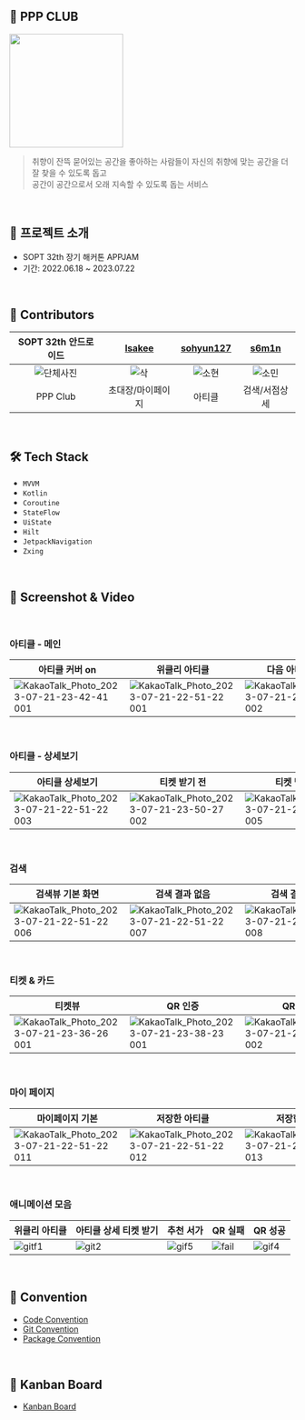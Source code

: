 ## 💜 PPP CLUB

<img src="https://github.com/Indipage/ANDROID/assets/46596035/87c3722d-a2f8-4255-ab18-631c07ae0973.png" width="200" height="200"/>

> 취향이 잔뜩 묻어있는 공간을 좋아하는 사람들이 자신의 취향에 맞는 공간을 더 잘 찾을 수 있도록 돕고<br>
공간이 공간으로서 오래 지속할 수 있도록 돕는 서비스

<br>

## 📌 프로젝트 소개

- SOPT 32th 장기 해커톤 APPJAM
- 기간: 2022.06.18 ~ 2023.07.22

<br>

## 📌 Contributors

| SOPT 32th 안드로이드 | [lsakee](https://github.com/lsakee) | [sohyun127](https://github.com/sohyun127)  | [s6m1n](https://github.com/s6m1n) |
|:------------------------------------:|:------------------------------------:|:-------------------------:|:------------------------------:|
| ![단체사진](https://github.com/Indipage/ANDROID/assets/46596035/9459cfa8-4b71-45ca-ac20-e47d95f8f112) | ![삭](https://github.com/Indipage/ANDROID/assets/46596035/ceaead14-2562-44f8-bac2-460b4be28ece) | ![소현](https://github.com/Indipage/ANDROID/assets/46596035/c121edfe-3fd3-4854-b77c-76646c326cfc) | ![소민](https://github.com/Indipage/ANDROID/assets/46596035/c7e2a55f-f758-4c73-a0f8-583f01302339)
| PPP Club |       초대장/마이페이지       |          아티클           |        검색/서점상세        |

<br>

## 🛠 Tech Stack
- `MVVM`
- `Kotlin`
- `Coroutine`
- `StateFlow`
- `UiState`
- `Hilt`
- `JetpackNavigation`
- `Zxing`

<br>

## 📌 Screenshot & Video

<br>

### 아티클 - 메인

| 아티클 커버 on | 위클리 아티클 | 다음 아티클 예고 | 아티클 모두 보기 |
|--------|--------|--------|--------|
| ![KakaoTalk_Photo_2023-07-21-23-42-41 001](https://github.com/Indipage/ANDROID/assets/46596035/784b80b1-68fe-4ea9-8d35-428ac87940d6) | ![KakaoTalk_Photo_2023-07-21-22-51-22 001](https://github.com/Indipage/ANDROID/assets/46596035/00caa6aa-2f95-45f8-a7d9-be184bb62ae2) | ![KakaoTalk_Photo_2023-07-21-23-42-41 002](https://github.com/Indipage/ANDROID/assets/46596035/041ac83c-a6bc-479b-a1e2-f665bf4bfb92) | ![KakaoTalk_Photo_2023-07-21-22-51-22 002](https://github.com/Indipage/ANDROID/assets/46596035/c3d96420-5114-4699-86d6-34e1b02d9673) | 

<br>

### 아티클 - 상세보기

| 아티클 상세보기 | 티켓 받기 전 | 티켓 받은 후 |
|--------|--------|--------|
| ![KakaoTalk_Photo_2023-07-21-22-51-22 003](https://github.com/Indipage/ANDROID/assets/46596035/2503a61c-d344-46a0-b8cc-f23f048998bd) | ![KakaoTalk_Photo_2023-07-21-23-50-27 002](https://github.com/Indipage/ANDROID/assets/46596035/f6c8520b-dcbf-4810-ba97-783fbe56dea3) | ![KakaoTalk_Photo_2023-07-21-22-51-22 005](https://github.com/Indipage/ANDROID/assets/46596035/d006c3e4-98a3-4ee0-8e3d-4a767d10bff5) |

<br>

### 검색

| 검색뷰 기본 화면 | 검색 결과 없음 | 검색 결과 있음 |
|--------|--------|--------|
| ![KakaoTalk_Photo_2023-07-21-22-51-22 006](https://github.com/Indipage/ANDROID/assets/46596035/9a61f4ae-47b4-490e-b8e2-ce722f494d9d) | ![KakaoTalk_Photo_2023-07-21-22-51-22 007](https://github.com/Indipage/ANDROID/assets/46596035/48f4cda5-fa4e-4f67-a0fe-6c66f602766d) | ![KakaoTalk_Photo_2023-07-21-22-51-22 008](https://github.com/Indipage/ANDROID/assets/46596035/83796164-6ce9-4658-adc0-25e2ba8c17b8)

<br>

### 티켓 & 카드

| 티켓뷰 | QR 인증 | QR 성공 | 카드뷰 |
|--------|--------|--------|--------|
| ![KakaoTalk_Photo_2023-07-21-23-36-26 001](https://github.com/Indipage/ANDROID/assets/46596035/0a3af96a-21d6-40eb-95f9-c1920bb42af6) | ![KakaoTalk_Photo_2023-07-21-23-38-23 001](https://github.com/Indipage/ANDROID/assets/46596035/babb72ef-d238-40d9-a25b-c12919fa2f3b) | ![KakaoTalk_Photo_2023-07-21-23-38-23 002](https://github.com/Indipage/ANDROID/assets/46596035/fb55333f-6e4a-486a-9bd1-e09d1806e8b8) | ![KakaoTalk_Photo_2023-07-21-23-36-26 002](https://github.com/Indipage/ANDROID/assets/46596035/cecb641c-8e0c-4763-96e2-e0e4ab8b82ac)

<br>

### 마이 페이지

| 마이페이지 기본 | 저장한 아티클 | 저장한 공간 |
|--------|--------|--------|
| ![KakaoTalk_Photo_2023-07-21-22-51-22 011](https://github.com/Indipage/ANDROID/assets/46596035/ff164b40-940e-47f9-ba9f-f6c0663660b4) | ![KakaoTalk_Photo_2023-07-21-22-51-22 012](https://github.com/Indipage/ANDROID/assets/46596035/6707f02e-d19c-4e99-82d9-ca9408d35eaa) | ![KakaoTalk_Photo_2023-07-21-22-51-22 013](https://github.com/Indipage/ANDROID/assets/46596035/2355a86b-a51f-4632-b0d5-16ce80880bb4)

<br>

### 애니메이션 모음

| 위클리 아티클 | 아티클 상세 티켓 받기 | 추천 서가 | QR 실패 | QR 성공 |
|--------|--------|--------|--------|--------|
| ![gitf1](https://github.com/Indipage/ANDROID/assets/46596035/d1fabcca-daf4-4250-809f-7ac75db57ca5) | ![git2](https://github.com/Indipage/ANDROID/assets/46596035/94961ecb-3944-4c24-8d64-415729cd5a34) | ![gif5](https://github.com/Indipage/ANDROID/assets/46596035/883e4c87-d500-43e3-b3f0-189600606254) | ![fail](https://github.com/Indipage/ANDROID/assets/46596035/98e8eaf3-3e24-4d27-a222-40d1196ebff4) | ![gif4](https://github.com/Indipage/ANDROID/assets/46596035/f701e8c9-5eab-42c1-91f5-a5959081d461) |

<br>

## 📌 Convention

-  [Code Convention](https://ppp-club.notion.site/5c452b9a19a540e0939f941d93b20746?v=f7fe218cd91f47189a76c71cdcb46bed&pvs=4)
-  [Git Convention](https://ppp-club.notion.site/Github-Convention-110449212d2b4bb4947eded6c352d2fd?pvs=4)
-  [Package Convention](https://ppp-club.notion.site/Package-Convention-2f85d474b8df44e8aeccb8ffa1efa54b?pvs=4)

<br>

## 📌 Kanban Board
- [Kanban Board](https://ppp-club.notion.site/Android-3e6c75f5102b403eac9bd6c5b17583b4?pvs=4)

